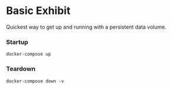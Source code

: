 Basic Exhibit
=============

Quickest way to get up and running with a persistent data volume.


### Startup
```
docker-compose up
```

### Teardown
```
docker-compose down -v
```